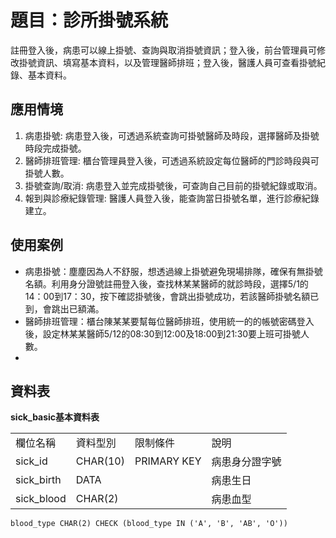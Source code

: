 # 題目：診所掛號系統
註冊登入後，病患可以線上掛號、查詢與取消掛號資訊；登入後，前台管理員可修改掛號資訊、填寫基本資料，以及管理醫師排班；登入後，醫護人員可查看掛號紀錄、基本資料。
## 應用情境
1. 病患掛號: 病患登入後，可透過系統查詢可掛號醫師及時段，選擇醫師及掛號時段完成掛號。
2. 醫師排班管理: 櫃台管理員登入後，可透過系統設定每位醫師的門診時段與可掛號人數。
3. 掛號查詢/取消: 病患登入並完成掛號後，可查詢自己目前的掛號紀錄或取消。
4. 報到與診療紀錄管理: 醫護人員登入後，能查詢當日掛號名單，進行診療紀錄建立。
## 使用案例
* 病患掛號：塵塵因為人不舒服，想透過線上掛號避免現場排隊，確保有無掛號名額。利用身分證號註冊登入後，查找林某某醫師的就診時段，選擇5/1的14：00到17：30，按下確認掛號後，會跳出掛號成功，若該醫師掛號名額已到，會跳出已額滿。
* 醫師排班管理：櫃台陳某某要幫每位醫師排班，使用統一的的帳號密碼登入後，設定林某某醫師5/12的08:30到12:00及18:00到21:30要上班可掛號人數。
* 
## 資料表
**sick_basic基本資料表**
<table>
  <tr>
    <td>欄位名稱</td>
    <td>資料型別</td>
    <td>限制條件</td>
    <td>說明</td>
  </tr>
  <tr>
    <td>sick_id</td>
    <td>CHAR(10)</td>
    <td>PRIMARY KEY</td>
    <td>病患身分證字號</td>
  </tr>
  <tr>
    <td>sick_birth</td>
    <td>DATA</td>
    <td></td>
    <td>病患生日</td>
  </tr>
  <tr>
    <td>sick_blood</td>
    <td>CHAR(2)</td>
    <td></td>
    <td>病患血型</td>
  </tr>
</table>

```blood_type CHAR(2) CHECK (blood_type IN ('A', 'B', 'AB', 'O'))```


